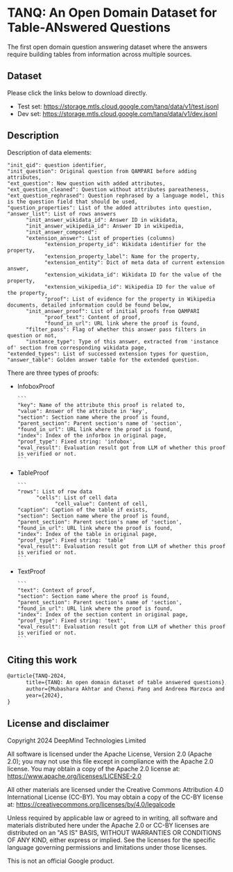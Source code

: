 # TANQ: An Open Domain Dataset for Table-ANswered Questions
The first open domain question answering dataset where the answers require building tables from information across multiple sources.


## Dataset
Please click the links below to download directly.

- Test set: https://storage.mtls.cloud.google.com/tanq/data/v1/test.jsonl
- Dev set: https://storage.mtls.cloud.google.com/tanq/data/v1/dev.jsonl


## Description
Description of data elements:

```
"init_qid": question identifier,
"init_question": Original question from QAMPARI before adding attributes,
"ext_question": New question with added attributes,
"ext_question_cleaned": Question without attributes pareatheness,
"ext_question_rephrased": Question rephrased by a language model, this is the question field that should be used,
"question_properties": List of the added attributes into question,
"answer_list": List of rows answers
      "init_answer_wikidata_id": Answer ID in wikidata,
      "init_answer_wikipedia_id": Answer ID in wikipedia,
      "init_answer_composed":
      "extension_answer": List of properties (columns)
            "extension_property_id": Wikidata identifier for the property,
            "extension_property_label": Name for the property,
            "extension_entity": Dict of meta data of current extension answer,
            "extension_wikidata_id": Wikidata ID for the value of the property,
            "extension_wikipedia_id": Wikipedia ID for the value of the property,
            "proof": List of evidence for the property in Wikipedia documents, detailed information could be found below,
      "init_answer_proof": List of initial proofs from QAMPARI
            "proof_text": Content of proof,
            "found_in_url": URL link where the proof is found,
      "filter_pass": Flag of whether this answer pass filters in question or not,
      "instance_type": Type of this answer, extracted from 'instance of' section from corresponding wikidata page,
"extended_types": List of successed extension types for question,
"answer_table": Golden answer table for the extended question.
```

There are three types of proofs:

- InfoboxProof

      ```
      "key": Name of the attribute this proof is related to,
      "value": Answer of the attribute in 'key',
      "section": Section name where the proof is found,
      "parent_section": Parent section's name of 'section',
      "found_in_url": URL link where the proof is found,
      "index": Index of the inforbox in original page,
      "proof_type": Fixed string: 'infobox',
      "eval_result": Evaluation result got from LLM of whether this proof is verified or not.
      ```

- TableProof

      ```
      "rows": List of row data
            "cells": List of cell data
                  "cell_value": Content of cell,
      "caption": Caption of the table if exists,
      "section": Section name where the proof is found,
      "parent_section": Parent section's name of 'section',
      "found_in_url": URL link where the proof is found,
      "index": Index of the table in original page,
      "proof_type": Fixed string: 'table'
      "eval_result": Evaluation result got from LLM of whether this proof is verified or not.
      ```

- TextProof

      ```
      "text": Context of proof,
      "section": Section name where the proof is found,
      "parent_section": Parent section's name of 'section',
      "found_in_url": URL link where the proof is found,
      "index": Index of the section content in original page,
      "proof_type": Fixed string: 'text',
      "eval_result": Evaluation result got from LLM of whether this proof is verified or not.
      ```

## Citing this work
```latex
@article{TANQ-2024,
      title={TANQ: An open domain dataset of table answered questions},
      author={Mubashara Akhtar and Chenxi Pang and Andreea Marzoca and Yasemin Altun and Julian Martin Eisenschlos},
      year={2024},
}
```


## License and disclaimer

Copyright 2024 DeepMind Technologies Limited

All software is licensed under the Apache License, Version 2.0 (Apache 2.0);
you may not use this file except in compliance with the Apache 2.0 license.
You may obtain a copy of the Apache 2.0 license at:
https://www.apache.org/licenses/LICENSE-2.0

All other materials are licensed under the Creative Commons Attribution 4.0
International License (CC-BY). You may obtain a copy of the CC-BY license at:
https://creativecommons.org/licenses/by/4.0/legalcode

Unless required by applicable law or agreed to in writing, all software and
materials distributed here under the Apache 2.0 or CC-BY licenses are
distributed on an "AS IS" BASIS, WITHOUT WARRANTIES OR CONDITIONS OF ANY KIND,
either express or implied. See the licenses for the specific language governing
permissions and limitations under those licenses.

This is not an official Google product.
